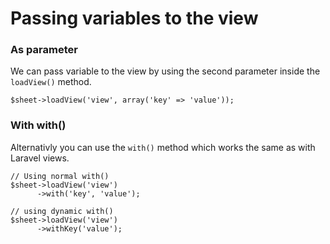 # Passing variables to the view

### As parameter

We can pass variable to the view by using the second parameter inside the `loadView()` method.

	$sheet->loadView('view', array('key' => 'value'));

### With with()

Alternativly you can use the `with()` method which works the same as with Laravel views.

	// Using normal with()
	$sheet->loadView('view')
		  ->with('key', 'value');

	// using dynamic with()
	$sheet->loadView('view')
		  ->withKey('value');